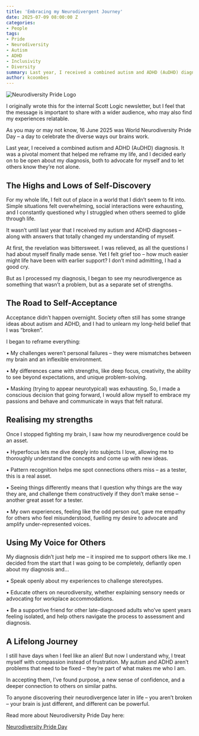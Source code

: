 ```yaml
---
title: 'Embracing my Neurodivergent Journey'
date: 2025-07-09 08:00:00 Z
categories:
- People
tags:
- Pride
- Neurodiversity
- Autism
- ADHD
- Inclusivity
- Diversity
summary: Last year, I received a combined autism and ADHD (AuDHD) diagnosis. It was a pivotal moment that helped me reframe my life, and I decided early on to be open about my diagnosis, both to advocate for myself and to let others know they’re not alone. 
author: kcoombes
---
```

<img src="{{ site.baseurl }}/kcoombes/assets/ndprideofficial.png" alt="Neurodiversity Pride Logo" title="Neurodiversity Pride Logo">

I originally wrote this for the internal Scott Logic newsletter, but I feel that the message is important to share with a wider audience, who may also find my experiences relatable.

As you may or may not know, 16 June 2025 was World Neurodiversity Pride Day – a day to celebrate the diverse ways our brains work.

Last year, I received a combined autism and ADHD (AuDHD) diagnosis. It was a pivotal moment that helped me reframe my life, and I decided early on to be open about my diagnosis, both to advocate for myself and to let others know they’re not alone.

## The Highs and Lows of Self-Discovery

For my whole life, I felt out of place in a world that I didn’t seem to fit into. Simple situations felt overwhelming, social interactions were exhausting, and I constantly questioned why I struggled when others seemed to glide through life. 

It wasn’t until last year that I received my autism and ADHD diagnoses – along with answers that totally changed my understanding of myself.

At first, the revelation was bittersweet. I was relieved, as all the questions I had about myself finally made sense. Yet I felt grief too – how much easier might life have been with earlier support? I don’t mind admitting, I had a good cry.

But as I processed my diagnosis, I began to see my neurodivergence as something that wasn’t a problem, but as a separate set of strengths.

## The Road to Self-Acceptance

Acceptance didn’t happen overnight. Society often still has some strange ideas about autism and ADHD, and I had to unlearn my long-held belief that I was “broken”.

I began to reframe everything:

• My challenges weren’t personal failures – they were mismatches between my brain and an inflexible environment.

• My differences came with strengths, like deep focus, creativity, the ability to see beyond expectations, and unique problem-solving.

• Masking (trying to appear neurotypical) was exhausting. So, I made a conscious decision that going forward, I would allow myself to embrace my passions and behave and communicate in ways that felt natural.

## Realising my strengths

Once I stopped fighting my brain, I saw how my neurodivergence could be an asset.

• Hyperfocus lets me dive deeply into subjects I love, allowing me to thoroughly understand the concepts and come up with new ideas.

• Pattern recognition helps me spot connections others miss – as a tester, this is a real asset.

• Seeing things differently means that I question why things are the way they are, and challenge them constructively if they don’t make sense – another great asset for a tester.

• My own experiences, feeling like the odd person out, gave me empathy for others who feel misunderstood, fuelling my desire to advocate and amplify under-represented voices.

## Using My Voice for Others

My diagnosis didn’t just help me – it inspired me to support others like me. I decided from the start that I was going to be completely, defiantly open about my diagnosis and…

• Speak openly about my experiences to challenge stereotypes.

• Educate others on neurodiversity, whether explaining sensory needs or advocating for workplace accommodations.

• Be a supportive friend for other late-diagnosed adults who’ve spent years feeling isolated, and help others navigate the process to assessment and diagnosis.

## A Lifelong Journey

I still have days when I feel like an alien! But now I understand why, I treat myself with compassion instead of frustration. My autism and ADHD aren’t problems that need to be fixed – they’re part of what makes me who I am. 

In accepting them, I’ve found purpose, a new sense of confidence, and a deeper connection to others on similar paths.

To anyone discovering their neurodivergence later in life – you aren’t broken – your brain is just different, and different can be powerful.

Read more about Neurodiversity Pride Day here:

[Neurodiversity Pride Day](https://neurodiversityprideday.com/)

